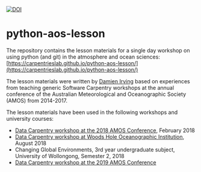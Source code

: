 [![DOI](https://zenodo.org/badge/117483226.svg)](https://zenodo.org/badge/latestdoi/117483226)

# python-aos-lesson

The repository contains the lesson materials for a single day workshop
on using python (and git) in the atmosphere and ocean sciences:  
[https://carpentrieslab.github.io/python-aos-lesson/](https://carpentrieslab.github.io/python-aos-lesson/)

The lesson materials were written by [Damien Irving](https://twitter.com/DrClimate) based on experiences
from teaching generic Software Carpentry workshops at the annual conference of the
Australian Meteorological and Oceanographic Society (AMOS) from 2014-2017.

The lesson materials have been used in the following workshops and university courses:  
* [Data Carpentry workshop at the 2018 AMOS Conference](https://damienirving.github.io/2018-02-04-amos-icshmo/), February 2018
* [Data Carpentry workshop at Woods Hole Oceanographic Institution](https://damienirving.github.io/2018-08-15-whoi/), August 2018
* Changing Global Environments, 3rd year undergraduate subject, University of Wollongong, Semester 2, 2018
* [Data Carpentry workshop at the 2019 AMOS Conference](https://damienirving.github.io/2019-06-10-amos/)
